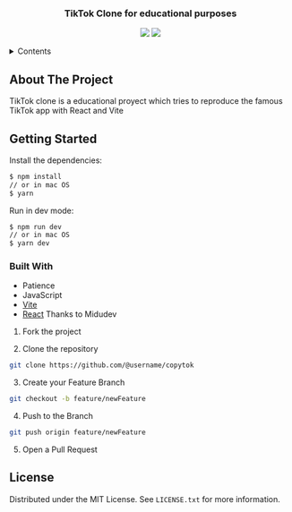 <div align="center">

  ### TikTok Clone for educational purposes

</div>

<div align="center">

![](https://img.shields.io/badge/Contributions-Welcome-brightgreen.svg)
![](https://img.shields.io/badge/Maintained%3F-No-brightgreen.svg)

</div>

<!-- TABLE OF CONTENTS -->

<details>
  <summary>Contents</summary>
  <ol>
    <li>
      <a href="#about-the-project">About The Project</a>
      <a href="#getting-started">Getting Started</a>
      <ul>
        <li><a href="#built-with">Built With</a></li>
      </ul>
    </li>
    <li><a href="#contributing">Contributing</a></li>
    <li><a href="#license">License</a></li>
    <li><a href="#contact">Contact</a></li>
  </ol>
</details>

## About The Project

TikTok clone is a educational proyect which tries to reproduce the famous TikTok app with React and Vite

## Getting Started

Install the dependencies:

```sh
$ npm install
// or in mac OS
$ yarn
```

Run in dev mode:

```sh
$ npm run dev
// or in mac OS
$ yarn dev 
```

### Built With
- Patience
- JavaScript
- [Vite](https://vitejs.dev)
- [React](https://reactjs.org/)
Thanks to Midudev


1. Fork the project

2. Clone the repository

```bash
git clone https://github.com/@username/copytok
```

3. Create your Feature Branch

```bash
git checkout -b feature/newFeature
```

4. Push to the Branch

```bash
git push origin feature/newFeature
```

5. Open a Pull Request

## License

Distributed under the MIT License. See `LICENSE.txt` for more information.
